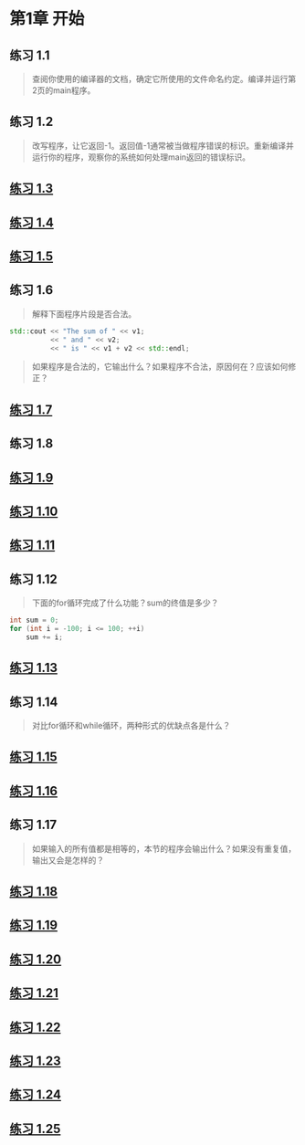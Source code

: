 # 第1章 开始
## 练习 1.1
>查阅你使用的编译器的文档，确定它所使用的文件命名约定。编译并运行第2页的main程序。
## 练习 1.2
>改写程序，让它返回-1。返回值-1通常被当做程序错误的标识。重新编译并运行你的程序，观察你的系统如何处理main返回的错误标识。
## [练习 1.3](https://github.com/LuckyGan/CppPrimer/blob/master/ch01/ex1_03.cc)
## [练习 1.4](https://github.com/LuckyGan/CppPrimer/blob/master/ch01/ex1_04.cc)
## [练习 1.5](https://github.com/LuckyGan/CppPrimer/blob/master/ch01/ex1_05.cc)
## 练习 1.6
>解释下面程序片段是否合法。
```cpp
std::cout << "The sum of " << v1;
          << " and " << v2;
          << " is " << v1 + v2 << std::endl;
```
>如果程序是合法的，它输出什么？如果程序不合法，原因何在？应该如何修正？
## [练习 1.7](https://github.com/LuckyGan/CppPrimer/blob/master/ch01/ex1_03.cc)
## 练习 1.8
## [练习 1.9](https://github.com/LuckyGan/CppPrimer/blob/master/ch01/ex1_09.cc)
## [练习 1.10](https://github.com/LuckyGan/CppPrimer/blob/master/ch01/ex1_10.cc)
## [练习 1.11](https://github.com/LuckyGan/CppPrimer/blob/master/ch01/ex1_11.cc)
## 练习 1.12
>下面的for循环完成了什么功能？sum的终值是多少？
```cpp
int sum = 0;
for (int i = -100; i <= 100; ++i)
    sum += i;
```
## [练习 1.13](https://github.com/LuckyGan/CppPrimer/blob/master/ch01/ex1_13.cc)
## 练习 1.14
>对比for循环和while循环，两种形式的优缺点各是什么？
## [练习 1.15](https://github.com/LuckyGan/CppPrimer/blob/master/ch01/ex1_15.cc)
## [练习 1.16](https://github.com/LuckyGan/CppPrimer/blob/master/ch01/ex1_16.cc)
## 练习 1.17
>如果输入的所有值都是相等的，本节的程序会输出什么？如果没有重复值，输出又会是怎样的？
## [练习 1.18](https://github.com/LuckyGan/CppPrimer/blob/master/ch01/ex1_18.cc)
## [练习 1.19](https://github.com/LuckyGan/CppPrimer/blob/master/ch01/ex1_19.cc)
## [练习 1.20](https://github.com/LuckyGan/CppPrimer/blob/master/ch01/ex1_20.cc)
## [练习 1.21](https://github.com/LuckyGan/CppPrimer/blob/master/ch01/ex1_21.cc)
## [练习 1.22](https://github.com/LuckyGan/CppPrimer/blob/master/ch01/ex1_22.cc)
## [练习 1.23](https://github.com/LuckyGan/CppPrimer/blob/master/ch01/ex1_23.cc)
## [练习 1.24](https://github.com/LuckyGan/CppPrimer/blob/master/ch01/ex1_24.cc)
## [练习 1.25](https://github.com/LuckyGan/CppPrimer/blob/master/ch01/ex1_25.cc)
